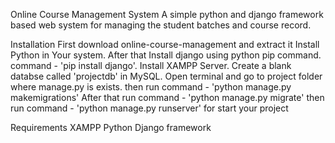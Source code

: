 Online Course Management System
A simple python and django framework based web system for managing the student batches and course record.

Installation
First download online-course-management and extract it
Install Python in Your system.
After that Install django using python pip command.
command - 'pip install django'.
Install XAMPP Server.
Create a blank databse called 'projectdb' in MySQL.
Open terminal and go to project folder where manage.py is exists.
then run command -
'python manage.py makemigrations'
After that run command - 'python manage.py migrate'
then run command - 'python manage.py runserver' for start your project

Requirements
XAMPP
Python
Django framework
